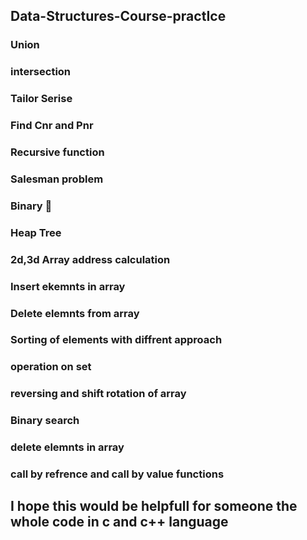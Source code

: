 ## Data-Structures-Course-practIce
### Union
### intersection
### Tailor Serise
### Find Cnr and Pnr
### Recursive function
### Salesman problem
### Binary 🌲
### Heap Tree
### 2d,3d Array address calculation
### Insert ekemnts in array 
### Delete elemnts from array
### Sorting of elements with diffrent approach
### operation on set
### reversing and shift rotation of array
### Binary search
### delete elemnts in array
### call by refrence and call by value functions


## I hope this would  be helpfull for someone the whole code in c and c++ language
